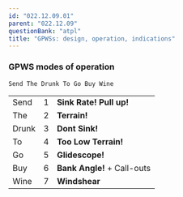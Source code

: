 ```yaml
---
id: "022.12.09.01"
parent: "022.12.09"
questionBank: "atpl"
title: "GPWSs: design, operation, indications"
---
```


### GPWS modes of operation

`Send The Drunk To Go Buy Wine`

|       |     |                             |
| ----- | --- | --------------------------- |
| Send  | 1   | **Sink Rate! Pull up!**     |
| The   | 2   | **Terrain!**                |
| Drunk | 3   | **Dont Sink!**              |
| To    | 4   | **Too Low Terrain!**        |
| Go    | 5   | **Glidescope!**             |
| Buy   | 6   | **Bank Angle!** + Call-outs |
| Wine  | 7   | **Windshear**               |
